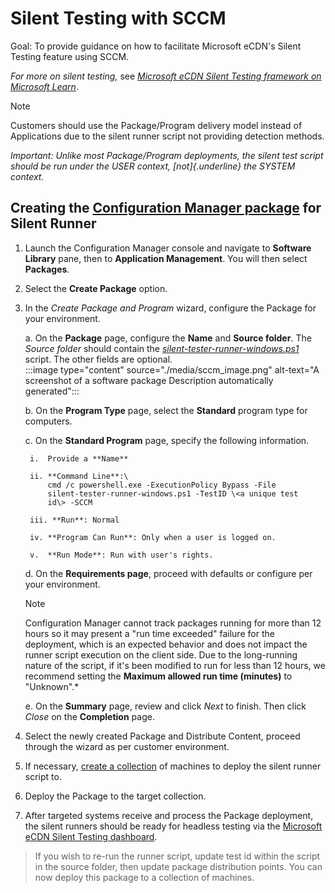 # Silent Testing with SCCM

Goal: To provide guidance on how to facilitate Microsoft eCDN's Silent
Testing feature using SCCM.

*For more on silent testing,* see [*Microsoft eCDN Silent Testing framework on Microsoft Learn*](https://learn.microsoft.com/ecdn/technical-documentation/silent-testing-framework#appendix-b-integrating-runners-using-headless-browser).

> [!NOTE]
> Customers should use the Package/Program delivery model instead
of Applications due to the silent runner script not providing detection
methods.

*Important: Unlike most Package/Program deployments, the silent test
script should be run under the USER context, [not]{.underline} the
SYSTEM context.*

## Creating the [Configuration Manager package](https://learn.microsoft.com/mem/configmgr/apps/deploy-use/packages-and-programs) for Silent Runner

1. Launch the Configuration Manager console and navigate to **Software Library** pane, then to **Application Management**. You will then select **Packages**.

2. Select the **Create Package** option.

3. In the *Create Package and Program* wizard, configure the Package for your environment.

    a.  On the **Package** page, configure the **Name** and **Source folder**. The *Source folder* should contain the [*silent-tester-runner-windows.ps1*](https://github.com/PeerDiego/silent-test-script/blob/main/silent-tester-runner-windows.ps1) script. The other fields are optional.\
        :::image type="content" source="./media/sccm_image.png" alt-text="A screenshot of a software package Description automatically         generated":::

    b.  On the **Program Type** page, select the **Standard** program type for computers.

    c.  On the **Standard Program** page, specify the following information.

        i.  Provide a **Name**

        ii. **Command Line**:\
            cmd /c powershell.exe -ExecutionPolicy Bypass -File
            silent-tester-runner-windows.ps1 -TestID \<a unique test
            id\> -SCCM

        iii. **Run**: Normal

        iv. **Program Can Run**: Only when a user is logged on.

        v.  **Run Mode**: Run with user's rights.

    d.  On the **Requirements page**, proceed with defaults or configure per your environment.

    > [!NOTE]
    > Configuration Manager cannot track packages running for more than 12 hours so it may present a "run time exceeded" failure for the deployment, which is an expected behavior and does not impact the runner script execution on the client side. Due to the long-running nature of the script, if it's been modified to run for less than 12 hours, we recommend setting the **Maximum allowed run time (minutes)** to "Unknown".*

    e.  On the **Summary** page, review and click *Next* to finish. Then click *Close* on the **Completion** page.

4. Select the newly created Package and Distribute Content, proceed through the wizard as per customer environment.

5. If necessary, [create a collection](https://learn.microsoft.com/mem/configmgr/core/clients/manage/collections/create-collections) of machines to deploy the silent runner script to.

6. Deploy the Package to the target collection.

7. After targeted systems receive and process the Package deployment, the silent runners should be ready for headless testing via the [Microsoft eCDN Silent Testing dashboard](https://aka.ms/ecdn/admin/silent-tester).

> If you wish to re-run the runner script, update test id within the
> script in the source folder, then update package distribution points.
> You can now deploy this package to a collection of machines.
